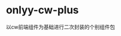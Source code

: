 <!--
 * @Author: loveyy520 201357337@qq.com
 * @Date: 2023-06-02 19:36:04
 * @LastEditors: loveyy520 201357337@qq.com
 * @LastEditTime: 2023-06-02 22:19:02
 * @FilePath: \onlyy-cw-plus\README.md
 * @Description: 这是默认设置,请设置`customMade`, 打开koroFileHeader查看配置 进行设置: https://github.com/OBKoro1/koro1FileHeader/wiki/%E9%85%8D%E7%BD%AE
-->
# onlyy-cw-plus
以cw前端组件为基础进行二次封装的个别组件包
